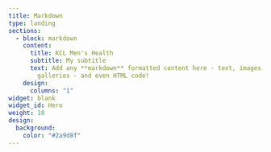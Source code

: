```yaml
---
title: Markdown
type: landing
sections:
  - block: markdown
    content:
      title: KCL Men's Health
      subtitle: My subtitle
      text: Add any **markdown** formatted content here - text, images, videos,
        galleries - and even HTML code!
    design:
      columns: "1"
widget: blank
widget_id: Hero
weight: 10
design:
  background:
    color: "#2a9d8f"
---
```

